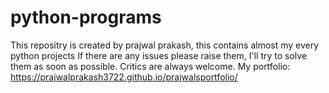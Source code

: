# python-programs
This repositry is created by <a herf="https://prajwalprakash3722.github.io/prajwalsportfolio/" _target=blank>prajwal prakash</a>, this contains almost my every python projects
If there are any issues please raise them, I'll try to solve them as soon as possible.
Critics are always welcome.
My portfolio: https://prajwalprakash3722.github.io/prajwalsportfolio/
